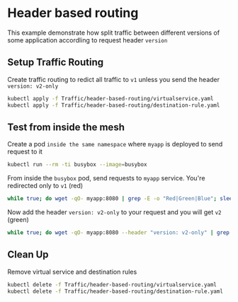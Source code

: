 # Header based routing
This example demonstrate how split traffic between different versions of some application accordling to request header `version`


## Setup Traffic Routing

Create traffic routing to redict all traffic to `v1` unless you send the header `version: v2-only`

```bash
kubectl apply -f Traffic/header-based-routing/virtualservice.yaml
kubectl apply -f Traffic/header-based-routing/destination-rule.yaml
```


## Test from inside the mesh

Create a pod `inside the same namespace` where `myapp` is deployed to send request to it
```bash
kubectl run --rm -ti busybox --image=busybox
```

From inside the `busybox` pod, send requests to `myapp` service. You're redirected only to `v1` (red)
```bash
while true; do wget -qO- myapp:8080 | grep -E -o "Red|Green|Blue"; sleep 1; done;
```

Now add the header `version: v2-only` to your request and you will get `v2` (green)
```bash
while true; do wget -qO- myapp:8080 --header "version: v2-only" | grep -E -o "Red|Green|Blue"; sleep 1; done;
```


## Clean Up
Remove virtual service and destination rules
```bash
kubectl delete -f Traffic/header-based-routing/virtualservice.yaml
kubectl delete -f Traffic/header-based-routing/destination-rule.yaml
```

